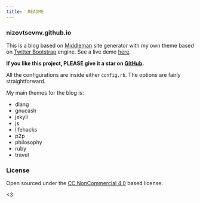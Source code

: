 ```yaml
---
title:  README
---
```


[here]: https://nizovtsevnv.github.io
[GitHub]: https://github.com/nizovtsevnv/nizovtsevnv.github.io
[Middleman]: https://middlemanapp.com
[CC NonCommercial 4.0]: LICENSE.html
[Twitter Bootstrap]: https://getbootstrap.com

### nizovtsevnv.github.io

This is a blog based on [Middleman] site generator with my own theme based on [Twitter Bootstrap] engine. See a live demo [here].

**If you like this project, PLEASE give it a star on [GitHub].**

All the configurations are inside either `config.rb`. The options are fairly straightforward.

My main themes for the blog is:
* dlang
* gnucash
* jekyll
* js
* lifehacks
* p2p
* philosophy
* ruby
* travel

### License

Open sourced under the [CC NonCommercial 4.0] based license.

<3
